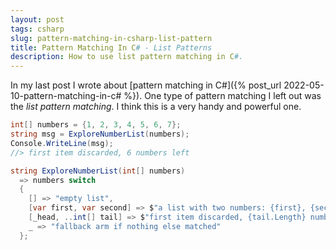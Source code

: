 ```yaml
---
layout: post
tags: csharp
slug: pattern-matching-in-csharp-list-pattern
title: Pattern Matching In C# - List Patterns
description: How to use list pattern matching in C#.
---
```


In my last post I wrote about [pattern matching in C#]({% post_url 2022-05-10-pattern-matching-in-c# %}). One type of pattern matching I left out was the _list pattern matching_. I think this is a very handy and powerful one.

```csharp
int[] numbers = {1, 2, 3, 4, 5, 6, 7};
string msg = ExploreNumberList(numbers);
Console.WriteLine(msg);
//> first item discarded, 6 numbers left

string ExploreNumberList(int[] numbers)
  => numbers switch
  {
    [] => "empty list",
    [var first, var second] => $"a list with two numbers: {first}, {second}",
    [_head, ..int[] tail] => $"first item discarded, {tail.Length} numbers left",
    _ => "fallback arm if nothing else matched"
  };
```
